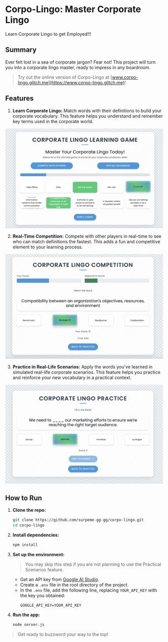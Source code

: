 # Corpo-Lingo: Master Corporate Lingo

Learn Corporate Lingo to get Employed!!!

## Summary

Ever felt lost in a sea of corporate jargon? Fear not! This project will turn you into a corporate lingo master, ready to impress in any boardroom.

> Try out the online version of Corpo-Lingo at [www.corpo-lingo.glitch.me](https://www.corpo-lingo.glitch.me)!

## Features

1. **Learn Corporate Lingo:**
   Match words with their definitions to build your corporate vocabulary. This feature helps you understand and remember key terms used in the corporate world.

<img src="resources/home.png" alt="Home page" width="500"/>

2. **Real-Time Competition:**
   Compete with other players in real-time to see who can match definitions the fastest. This adds a fun and competitive element to your learning process.

<img src="resources/compete.png" alt="Compete with others" width="500"/>

3. **Practice in Real-Life Scenarios:**
   Apply the words you've learned in simulated real-life corporate scenarios. This feature helps you practice and reinforce your new vocabulary in a practical context.

<img src="resources/llm.png" alt="Practice in real life scenarios" width="500"/>

## How to Run

1. **Clone the repo:**

   ```sh
   git clone https://github.com/surpeme-gg-gg/corpo-lingo.git
   cd corpo-lingo
   ```

2. **Install dependencies:**

   ```sh
   npm install
   ```

3. **Set up the environment:**
   > You may skip this step if you are not planning to use the Practical Scenarios feature.
   - Get an API key from [Google AI Studio](https://makersuite.google.com/app/apikey).
   - Create a `.env` file in the root directory of the project.
   - In the `.env` file, add the following line, replacing `YOUR_API_KEY` with the key you obtained:
     ```
     GOOGLE_API_KEY=YOUR_API_KEY
     ```

4. **Run the app:**
   ```sh
   node server.js
   ```

> Get ready to buzzword your way to the top!